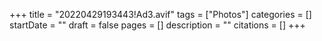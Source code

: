 +++
title = "20220429193443!Ad3.avif"
tags = ["Photos"]
categories = []
startDate = ""
draft = false
pages = []
description = ""
citations = []
+++
